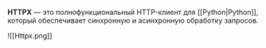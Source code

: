 **HTTPX** — это полнофункциональный HTTP-клиент для [[Python|Python]], который обеспечивает синхронную и асинхронную обработку запросов.

![[Httpx.png]]

